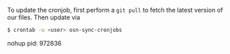 To update the cronjob, first perform a `git pull` to fetch the latest version of our files. Then update via 


```bash
$ crontab -u <user> osn-sync-cronjobs
```

nohup pid: 972836



